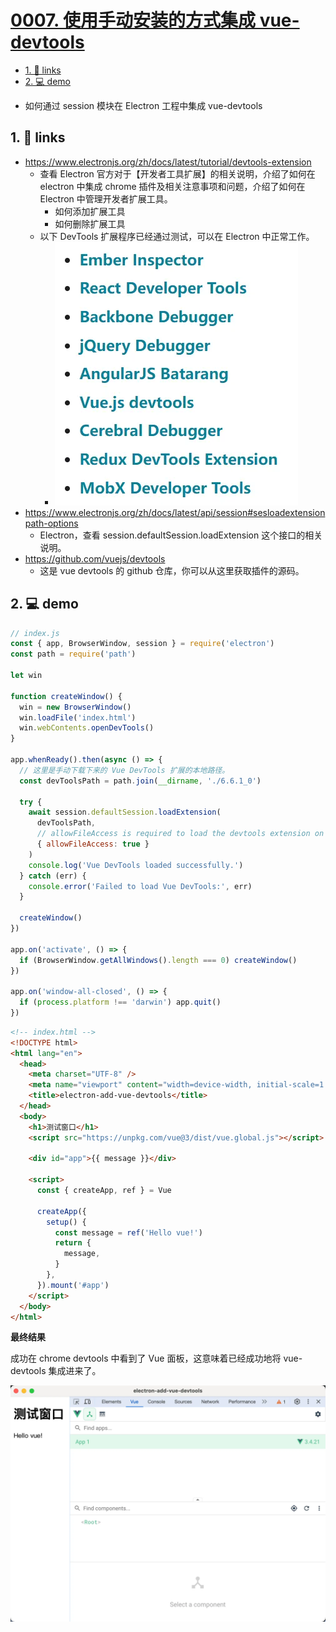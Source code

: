 # [0007. 使用手动安装的方式集成 vue-devtools](https://github.com/Tdahuyou/electron/tree/main/0007.%20%E4%BD%BF%E7%94%A8%E6%89%8B%E5%8A%A8%E5%AE%89%E8%A3%85%E7%9A%84%E6%96%B9%E5%BC%8F%E9%9B%86%E6%88%90%20vue-devtools)

<!-- region:toc -->

- [1. 🔗 links](#1--links-4)
- [2. 💻 demo](#2--demo-3)
<!-- endregion:toc -->
- 如何通过 session 模块在 Electron 工程中集成 vue-devtools

## 1. 🔗 links

- https://www.electronjs.org/zh/docs/latest/tutorial/devtools-extension
  - 查看 Electron 官方对于【开发者工具扩展】的相关说明，介绍了如何在 electron 中集成 chrome 插件及相关注意事项和问题，介绍了如何在 Electron 中管理开发者扩展工具。
    - 如何添加扩展工具
    - 如何删除扩展工具
  - 以下 DevTools 扩展程序已经通过测试，可以在 Electron 中正常工作。
    - ![](md-imgs/2024-10-13-21-06-36.png)
- https://www.electronjs.org/zh/docs/latest/api/session#sesloadextensionpath-options
  - Electron，查看 session.defaultSession.loadExtension 这个接口的相关说明。
- https://github.com/vuejs/devtools
  - 这是 vue devtools 的 github 仓库，你可以从这里获取插件的源码。

## 2. 💻 demo

```js
// index.js
const { app, BrowserWindow, session } = require('electron')
const path = require('path')

let win

function createWindow() {
  win = new BrowserWindow()
  win.loadFile('index.html')
  win.webContents.openDevTools()
}

app.whenReady().then(async () => {
  // 这里是手动下载下来的 Vue DevTools 扩展的本地路径。
  const devToolsPath = path.join(__dirname, './6.6.1_0')

  try {
    await session.defaultSession.loadExtension(
      devToolsPath,
      // allowFileAccess is required to load the devtools extension on file:// URLs.
      { allowFileAccess: true }
    )
    console.log('Vue DevTools loaded successfully.')
  } catch (err) {
    console.error('Failed to load Vue DevTools:', err)
  }

  createWindow()
})

app.on('activate', () => {
  if (BrowserWindow.getAllWindows().length === 0) createWindow()
})

app.on('window-all-closed', () => {
  if (process.platform !== 'darwin') app.quit()
})
```

```html
<!-- index.html -->
<!DOCTYPE html>
<html lang="en">
  <head>
    <meta charset="UTF-8" />
    <meta name="viewport" content="width=device-width, initial-scale=1.0" />
    <title>electron-add-vue-devtools</title>
  </head>
  <body>
    <h1>测试窗口</h1>
    <script src="https://unpkg.com/vue@3/dist/vue.global.js"></script>

    <div id="app">{{ message }}</div>

    <script>
      const { createApp, ref } = Vue

      createApp({
        setup() {
          const message = ref('Hello vue!')
          return {
            message,
          }
        },
      }).mount('#app')
    </script>
  </body>
</html>
```

**最终结果**

成功在 chrome devtools 中看到了 Vue 面板，这意味着已经成功地将 vue-devtools 集成进来了。

![](md-imgs/2024-10-13-21-07-49.png)




